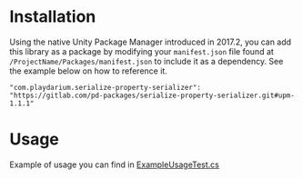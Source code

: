 # Installation

Using the native Unity Package Manager introduced in 2017.2, you can add this library as a package by modifying your
`manifest.json` file found at `/ProjectName/Packages/manifest.json` to include it as a dependency. See the example below
on how to reference it.

```
"com.playdarium.serialize-property-serializer": "https://gitlab.com/pd-packages/serialize-property-serializer.git#upm-1.1.1"
```

# Usage

Example of usage you can find in [ExampleUsageTest.cs](./Assets/Tests/Editor/ExampleUsageTest.cs)
